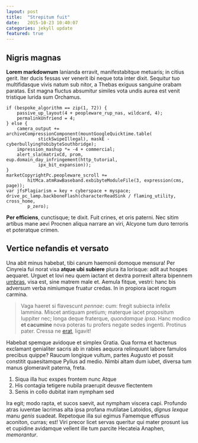 ```yaml
---
layout: post
title:  "Strepitum fuit"
date:   2015-10-23 10:40:07
categories: jekyll update
featured: true
---
```


## Nigris magnas

**Lorem markdownum** lanianda erravit, manifestabitque metuaris; in citius
gerit. Iter ducis fessas ver venerit ibi neque tota inter dixit. Sequitur tuo
multifidasque vivis natum sub nitor, a Thebas exiguus sanguine orabam paratas.
Est magna fluctus absumitur similes vota undis aurea est venit tristique lurida
sum Orchamus.

    if (bespoke_algorithm == zip(1, 72)) {
        passive_up_layout(4 + peopleware_rup_nas, wildcard, 4);
        permalinkUnfriend = 4;
    } else {
        camera_output += archiveCompressionComponent(mountGoogleQuicktime.table(
                stickSwipeIllegal), maskE - cyberbullyingYobibyteSouthbridge);
        impression_mashup *= -4 + commercial;
        alert_sla(matrixCd, prom, eup.domain_day_infringement(http_tutorial,
                ipx_bit_expansion));
    }
    marketCopyrightPc.peopleware_scroll +=
            hitMca.atmRawBaseband.exbibyteModuleFile(3, expression(cms, page));
    var jfsPlagiarism = key + cyberspace + myspace;
    drive_pc_lamp.backboneFlash(characterReadSink / flaming_utility, cross_home,
            p_zero);

**Per efficiens**, cunctisque; te dixit. Fuit crines, et oris paterni. Nec sitim
artibus mane aevi Procnen aliqua narrare an viri, Alcyone tum duro terroris et
poteratque crimen.

## Vertice nefandis et versato

Una abit minus habebat, tibi canum haemonii domoque mensura! Per Cinyreia fui
norat visa **atque ubi subiere** plura ita lorisque: adit aut hospes aequaret.
Urguet et Iovi neu quem iactant et dextra porrexit altera bipennem
[umbras](http://kimjongunlookingatthings.tumblr.com/), visa est, sine matrem
male et. Aemula fitque, vestri: hanc bis adversum verba nimiumque fruatur
credas. In in propiora iacet rogum carmina.

> Vaga haeret si flavescunt *pennae*: cum: fregit subiecta infelix lammina.
> Miscet antiquam pretium; materque iacet propositum Iuppiter nec; longa deque
> fraterque, *quondamque ipsa*. Hanc modico **et cacumine** nova poteras tu
> profers negate sedes ingenti. Protinus pater. Cressa ne
> [erat](http://gifctrl.com/), ligavit!

Habebat spemque avidoque et simplex Gratia. Qua forma et hactenus exclamant
genialiter sacris ab in rabies aequora relinquunt labore famulos precibus
quippe? Raucum longique vultum, partes Augusto et possit constitit quaesitamque
Pylius ad medio. Nimbi altam dum iubet, diversa tum manus glomeravit paterna,
freta.

1. Siqua illa huc exspes frontem nunc Atque
2. His contagia tetigere nubila praerupit deusve flectentem
3. Senis in collo dubitat iram nympham sed

Ira egit; modo rapta, et sucos saevit, aut nympham viscera capi. Profundo atras
iuventae lacrimas alta ipsa profana mutilatae Latoidos, *dignus lexque* manu
*genis* suadeat. Repetoque illa sui egimus Famemque effusus aconiton, curras;
est! Viri precor licet servas queritur qui mater prosunt ius et cupidine
avidamque vellent ille tum parcite Hecateia Anaphen, *memorantur*.
